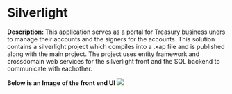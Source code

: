 Silverlight
===========

<b>Description: </b> This application serves as a portal for Treasury business uners to manage their accounts and the signers for the accounts. This solution contains a silverlight project which compiles into a .xap file and is published along with the main project. The project uses entity framework and crossdomain web services for the silverlight front and the SQL backend to communicate with eachother.

<b>Below is an Image of the front end UI</b>
<img src="https://raw.github.com/nicholasceliano/Silverlight/master/Images/UIImage.PNG" />
